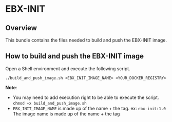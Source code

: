 # EBX-INIT 

## Overview

This bundle contains the files needed to build and push the EBX-INIT image.

## How to build and push the EBX-INIT image

Open a Shell environment and execute the following script.

``` 
./build_and_push_image.sh <EBX_INIT_IMAGE_NAME> <YOUR_DOCKER_REGISTRY> 
```

**Note**:
- You may need to add execution right to be able to execute the script. ```chmod +x build_and_push_image.sh```
- ```EBX_INIT_IMAGE_NAME``` is made up of the name + the tag. ex: ```ebx-init:1.0```
  The image name is made up of the name + the tag
